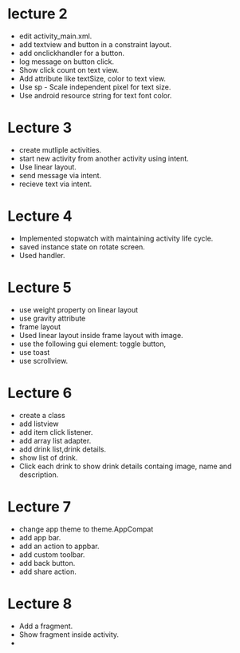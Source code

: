 # lecture 2
- edit activity_main.xml. 
- add textview and button in a constraint layout. 
- add onclickhandler for a button. 
- log message on button click. 
- Show click count on text view.
- Add attribute like textSize, color to text view. 
- Use sp - Scale independent pixel for text size. 
- Use android resource string for text font color.

# Lecture 3
- create mutliple activities.
- start new activity from another activity using intent.
- Use linear layout.
- send message via intent.
- recieve text via intent.

# Lecture 4
- Implemented stopwatch with maintaining activity life cycle.
- saved instance state on rotate screen.
- Used handler.

# Lecture 5
- use weight property on linear layout
- use gravity attribute 
- frame layout 
- Used linear layout inside frame layout with image. 
- use the following gui element: toggle button, 
- use toast
- use scrollview. 

# Lecture 6
- create a class
- add listview 
- add item click listener. 
- add array list adapter. 
- add drink list,drink details.
- show list of drink. 
- Click each drink to show drink details containg image, name and description.

# Lecture 7
- change app theme to theme.AppCompat
- add app bar.
- add an action to appbar. 
- add custom toolbar.
- add back button. 
- add share action.

# Lecture 8
- Add a fragment.
- Show fragment inside activity.
-



